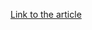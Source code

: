 [Link to the article](https://www.akamai.com/blog/security/pci-dssv4-meeting-needs-for-script-monitoring-and-management)
